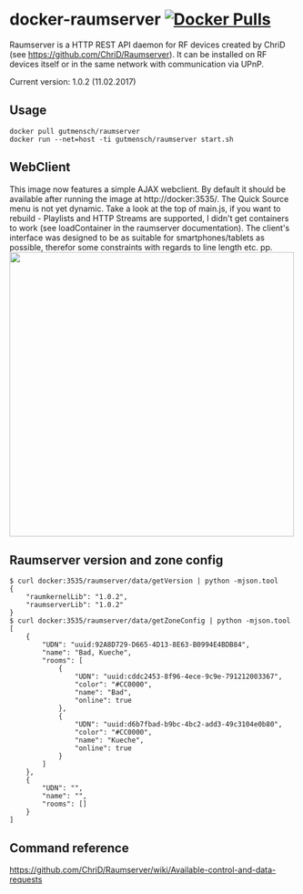 # docker-raumserver [![Docker Pulls](https://img.shields.io/docker/pulls/gutmensch/raumserver.svg)](https://registry.hub.docker.com/u/gutmensch/raumserver/)

Raumserver is a HTTP REST API daemon for RF devices created by ChriD (see https://github.com/ChriD/Raumserver). It can be installed on RF devices itself or in the same network with communication via UPnP.

Current version: 1.0.2 (11.02.2017)

## Usage
```
docker pull gutmensch/raumserver
docker run --net=host -ti gutmensch/raumserver start.sh
```

## WebClient
This image now features a simple AJAX webclient. By default it should be available after running the image at http://docker:3535/. The Quick Source menu is not yet dynamic. Take a look at the top of main.js, if you want to rebuild - Playlists and HTTP Streams are supported, I didn't get containers to work (see loadContainer in the raumserver documentation). The client's interface was designed to be as suitable for smartphones/tablets as possible, therefor some constraints with regards to line length etc. pp.<br />
<img src="https://github.com/gutmensch/docker-raumserver/raw/master/images/screenshot.png" width="500" />

## Raumserver version and zone config
```
$ curl docker:3535/raumserver/data/getVersion | python -mjson.tool
{
    "raumkernelLib": "1.0.2",
    "raumserverLib": "1.0.2"
}
$ curl docker:3535/raumserver/data/getZoneConfig | python -mjson.tool
[
    {
        "UDN": "uuid:92A8D729-D665-4D13-8E63-B0994E4BDB84",
        "name": "Bad, Kueche",
        "rooms": [
            {
                "UDN": "uuid:cddc2453-8f96-4ece-9c9e-791212003367",
                "color": "#CC0000",
                "name": "Bad",
                "online": true
            },
            {
                "UDN": "uuid:d6b7fbad-b9bc-4bc2-add3-49c3104e0b80",
                "color": "#CC0000",
                "name": "Kueche",
                "online": true
            }
        ]
    },
    {
        "UDN": "",
        "name": "",
        "rooms": []
    }
]
```

## Command reference
https://github.com/ChriD/Raumserver/wiki/Available-control-and-data-requests
